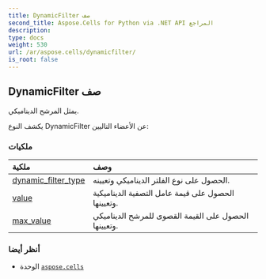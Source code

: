 ```yaml
---
title: DynamicFilter صف
second_title: Aspose.Cells for Python via .NET API المراجع
description:
type: docs
weight: 530
url: /ar/aspose.cells/dynamicfilter/
is_root: false
---
```

##  DynamicFilter صف
يمثل المرشح الديناميكي.



يكشف النوع DynamicFilter عن الأعضاء التاليين:

###  ملكيات
| ملكية| وصف|
| :- | :- |
| [dynamic_filter_type](/cells/python-net/ar/aspose.cells/dynamicfilter/dynamic_filter_type) | الحصول على نوع الفلتر الديناميكي وتعيينه.|
| [value](/cells/python-net/ar/aspose.cells/dynamicfilter/value) | الحصول على قيمة عامل التصفية الديناميكية وتعيينها.|
| [max_value](/cells/python-net/ar/aspose.cells/dynamicfilter/max_value) | الحصول على القيمة القصوى للمرشح الديناميكي وتعيينها.|



###  أنظر أيضا
* الوحدة [`aspose.cells`](..)
